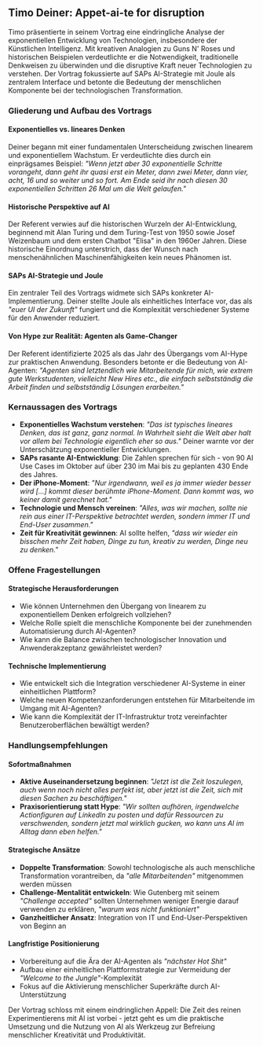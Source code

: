 ## Timo Deiner: Appet-ai-te for disruption

Timo präsentierte in seinem Vortrag eine eindringliche Analyse der exponentiellen Entwicklung von Technologien, insbesondere der Künstlichen Intelligenz. Mit kreativen Analogien zu Guns N' Roses und historischen Beispielen verdeutlichte er die Notwendigkeit, traditionelle Denkweisen zu überwinden und die disruptive Kraft neuer Technologien zu verstehen. Der Vortrag fokussierte auf SAPs AI-Strategie mit Joule als zentralem Interface und betonte die Bedeutung der menschlichen Komponente bei der technologischen Transformation.

### Gliederung und Aufbau des Vortrags

#### Exponentielles vs. lineares Denken
Deiner begann mit einer fundamentalen Unterscheidung zwischen linearem und exponentiellem Wachstum. Er verdeutlichte dies durch ein einprägsames Beispiel: *"Wenn jetzt aber 30 exponentielle Schritte vorangeht, dann geht ihr quasi erst ein Meter, dann zwei Meter, dann vier, acht, 16 und so weiter und so fort. Am Ende seid ihr nach diesen 30 exponentiellen Schritten 26 Mal um die Welt gelaufen."*

#### Historische Perspektive auf AI
Der Referent verwies auf die historischen Wurzeln der AI-Entwicklung, beginnend mit Alan Turing und dem Turing-Test von 1950 sowie Josef Weizenbaum und dem ersten Chatbot "Elisa" in den 1960er Jahren. Diese historische Einordnung unterstrich, dass der Wunsch nach menschenähnlichen Maschinenfähigkeiten kein neues Phänomen ist.

#### SAPs AI-Strategie und Joule
Ein zentraler Teil des Vortrags widmete sich SAPs konkreter AI-Implementierung. Deiner stellte Joule als einheitliches Interface vor, das als *"euer UI der Zukunft"* fungiert und die Komplexität verschiedener Systeme für den Anwender reduziert.

#### Von Hype zur Realität: Agenten als Game-Changer
Der Referent identifizierte 2025 als das Jahr des Übergangs vom AI-Hype zur praktischen Anwendung. Besonders betonte er die Bedeutung von AI-Agenten: *"Agenten sind letztendlich wie Mitarbeitende für mich, wie extrem gute Werkstudenten, vielleicht New Hires etc., die einfach selbstständig die Arbeit finden und selbstständig Lösungen erarbeiten."*

### Kernaussagen des Vortrags

- **Exponentielles Wachstum verstehen**: *"Das ist typisches lineares Denken, das ist ganz, ganz normal. In Wahrheit sieht die Welt aber halt vor allem bei Technologie eigentlich eher so aus."* Deiner warnte vor der Unterschätzung exponentieller Entwicklungen.
- **SAPs rasante AI-Entwicklung**: Die Zahlen sprechen für sich - von 90 AI Use Cases im Oktober auf über 230 im Mai bis zu geplanten 430 Ende des Jahres.
- **Der iPhone-Moment**: *"Nur irgendwann, weil es ja immer wieder besser wird [...] kommt dieser berühmte iPhone-Moment. Dann kommt was, wo keiner damit gerechnet hat."*
- **Technologie und Mensch vereinen**: *"Alles, was wir machen, sollte nie rein aus einer IT-Perspektive betrachtet werden, sondern immer IT und End-User zusammen."*
- **Zeit für Kreativität gewinnen**: AI sollte helfen, *"dass wir wieder ein bisschen mehr Zeit haben, Dinge zu tun, kreativ zu werden, Dinge neu zu denken."*

### Offene Fragestellungen

#### Strategische Herausforderungen
- Wie können Unternehmen den Übergang von linearem zu exponentiellem Denken erfolgreich vollziehen?
- Welche Rolle spielt die menschliche Komponente bei der zunehmenden Automatisierung durch AI-Agenten?
- Wie kann die Balance zwischen technologischer Innovation und Anwenderakzeptanz gewährleistet werden?

#### Technische Implementierung
- Wie entwickelt sich die Integration verschiedener AI-Systeme in einer einheitlichen Plattform?
- Welche neuen Kompetenzanforderungen entstehen für Mitarbeitende im Umgang mit AI-Agenten?
- Wie kann die Komplexität der IT-Infrastruktur trotz vereinfachter Benutzeroberflächen bewältigt werden?

### Handlungsempfehlungen

#### Sofortmaßnahmen
- **Aktive Auseinandersetzung beginnen**: *"Jetzt ist die Zeit loszulegen, auch wenn noch nicht alles perfekt ist, aber jetzt ist die Zeit, sich mit diesen Sachen zu beschäftigen."*
- **Praxisorientierung statt Hype**: *"Wir sollten aufhören, irgendwelche Actionfiguren auf LinkedIn zu posten und dafür Ressourcen zu verschwenden, sondern jetzt mal wirklich gucken, wo kann uns AI im Alltag dann eben helfen."*

#### Strategische Ansätze
- **Doppelte Transformation**: Sowohl technologische als auch menschliche Transformation vorantreiben, da *"alle Mitarbeitenden"* mitgenommen werden müssen
- **Challenge-Mentalität entwickeln**: Wie Gutenberg mit seinem *"Challenge accepted"* sollten Unternehmen weniger Energie darauf verwenden zu erklären, *"warum was nicht funktioniert"*
- **Ganzheitlicher Ansatz**: Integration von IT und End-User-Perspektiven von Beginn an

#### Langfristige Positionierung
- Vorbereitung auf die Ära der AI-Agenten als *"nächster Hot Shit"*
- Aufbau einer einheitlichen Plattformstrategie zur Vermeidung der *"Welcome to the Jungle"*-Komplexität
- Fokus auf die Aktivierung menschlicher Superkräfte durch AI-Unterstützung

Der Vortrag schloss mit einem eindringlichen Appell: Die Zeit des reinen Experimentierens mit AI ist vorbei - jetzt geht es um die praktische Umsetzung und die Nutzung von AI als Werkzeug zur Befreiung menschlicher Kreativität und Produktivität.
